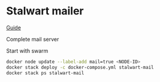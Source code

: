 # Stalwart mailer

[Guide](https://stalw.art/docs/cluster/orchestration/docker-swarm)

Complete mail server

Start with swarm

```bash
docker node update --label-add mail=true <NODE-ID>
docker stack deploy -c docker-compose.yml stalwart-mail
docker stack ps stalwart-mail
```
